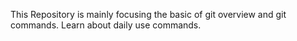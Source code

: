 This Repository is mainly focusing the basic of git overview and git commands.
Learn about daily use commands.
